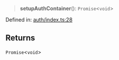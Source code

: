 > **setupAuthContainer**(): `Promise`\<`void`\>

Defined in: [auth/index.ts:28](https://github.com/insaneonai/vibe/blob/a111fa4211a87a6c416016363bd99415cd0dedd7/backend/src/modules/auth/index.ts#L28)

## Returns

`Promise`\<`void`\>
